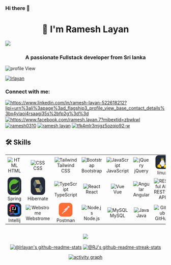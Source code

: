 ### Hi there 👋
<h1 align="center"> 👋 I'm Ramesh Layan</h1>
<img src = "https://github.com/LRlayan/LRlayan/assets/139765978/6a930859-bd03-4000-91bb-856e7ba963f1">
<h3 align="center">A passionate Fullstack developer from Sri lanka</h3>

<p align="left"> <img src="https://komarev.com/ghpvc/?username=lrlayan&label=Profile%20views&color=0e75b6&style=flat" alt="profile View" /> </p>

<p align="left"> <a href="https://github.com/ryo-ma/github-profile-trophy"><img src="https://github-profile-trophy.vercel.app/?username=lrlayan" alt="lrlayan" /></a> </p>

<h3 align="left">Connect with me:</h3>
<p align="left">
<a href="https://linkedin.com/in/https://www.linkedin.com/in/ramesh-layan-522618212?lipi=urn%3ali%3apage%3ad_flagship3_profile_view_base_contact_details%3bx4ylaoi4rsaagj35s%2bfp2g%3d%3d" target="blank"><img align="center" src="https://raw.githubusercontent.com/rahuldkjain/github-profile-readme-generator/master/src/images/icons/Social/linked-in-alt.svg" alt="https://www.linkedin.com/in/ramesh-layan-522618212?lipi=urn%3ali%3apage%3ad_flagship3_profile_view_base_contact_details%3bx4ylaoi4rsaagj35s%2bfp2g%3d%3d" height="30" width="40" /></a>
<a href="https://fb.com/https://www.facebook.com/ramesh.layan.7?mibextid=zbwkwl" target="blank"><img align="center" src="https://raw.githubusercontent.com/rahuldkjain/github-profile-readme-generator/master/src/images/icons/Social/facebook.svg" alt="https://www.facebook.com/ramesh.layan.7?mibextid=zbwkwl" height="30" width="40" /></a>
<a href="https://discord.gg/ramesh0310" target="blank"><img align="center" src="https://raw.githubusercontent.com/rahuldkjain/github-profile-readme-generator/master/src/images/icons/Social/discord.svg" alt="ramesh0310" height="30" width="40" /></a>
<a href="https://instagram.com/ramesh layan" target="blank"><img align="center" src="https://raw.githubusercontent.com/rahuldkjain/github-profile-readme-generator/master/src/images/icons/Social/instagram.svg" alt="ramesh layan" height="30" width="40" /></a>
<a href="https://youtube.com/@codecasters-et1bl?si=tY1iYOS-XFfgh61J" target="blank"><img align="center" src="https://raw.githubusercontent.com/rahuldkjain/github-profile-readme-generator/master/src/images/icons/Social/youtube.svg" alt="tfk4mlr3mjgz5ozqio92-w" height="30" width="40" /></a>
</p>

## 🛠️ Skills
<p align="center">
<table align="center">
  <tr>
    <td align="center" width="80">
      <img src="https://skillicons.dev/icons?i=html" width="43" height="43" alt="HTML" />
      <br>HTML
    </td>
    <td align="center" width="80">
      <img src="https://skillicons.dev/icons?i=css" width="43" height="43" alt="CSS" />
      <br>CSS
    </td>
    <td align="center" width="80">
      <img src="https://skillicons.dev/icons?i=tailwind" width="43" height="43" alt="Tailwind" />
      <br>Tailwind CSS
    </td>
    <td align="center" width="80">
      <img src="https://skillicons.dev/icons?i=bootstrap" width="43" height="43" alt="Bootstrap" />
      <br>Bootstrap
    </td>
    <td align="center" width="80">
      <img src="https://techstack-generator.vercel.app/js-icon.svg" alt="JavaScript" width="45" height="55" />
      <br>JavaScript
    </td>
    <td align="center" width="80">
      <img src="https://skillicons.dev/icons?i=jquery" width="43" height="43" alt="jQuery" />
      <br>jQuery
    </td>
    <td align="center" width="80">
      <img src="https://github.com/tandpfun/skill-icons/blob/main/icons/Linux-Dark.svg" width="43" height="43" alt="linux" />
      <br>linux
    </td>
    <td align="center" width="80">
      <img src="https://github.com/tandpfun/skill-icons/blob/main/icons/Figma-Dark.svg" width="43" height="43" alt="figma" />
      <br>figma
    </td>
    <td align="center" width="80">
      <img src="https://github.com/tandpfun/skill-icons/blob/main/icons/Maven-Dark.svg" width="43" height="43" alt="Maven" />
      <br>Maven
    </td>
    <td align="center" width="80">
      <img src="https://github.com/tandpfun/skill-icons/blob/main/icons/Gradle-Dark.svg" width="43" height="43" alt="Gradle" />
      <br>Geadle
    </td>
  </tr>
  <tr>
    <td align="center" width="80">
      <img src="https://github.com/tandpfun/skill-icons/blob/main/icons/Spring-Dark.svg" alt="Spring" width="45" height="55" />
      <br>Spring
    </td>
    <td align="center" width="80">
      <img src="https://github.com/tandpfun/skill-icons/blob/main/icons/Hibernate-Dark.svg" alt="Hibernate" width="45" height="55" />
      <br>Hibernate
    </td>
    <td align="center" width="80">
      <img src="https://techstack-generator.vercel.app/ts-icon.svg" alt="TypeScript" width="45" height="55" />
      <br>TypeScript
    </td>
    <td align="center" width="80">
      <img src="https://techstack-generator.vercel.app/react-icon.svg" alt="React" width="45" height="55" />
      <br>React
    </td>
    <td align="center" width="80">
      <img src="https://skillicons.dev/icons?i=vue" width="43" height="43" alt="Vue" />
      <br>Vue
    </td>
    <td align="center" width="80">
      <img src="https://skillicons.dev/icons?i=angular" width="43" height="43" alt="Angular" />
      <br>Angular
    </td>
    <td align="center" width="80">
      <img src="https://techstack-generator.vercel.app/restapi-icon.svg" alt="RESTful API" width="45" height="55" />
      <br>RESTful API
    </td>
    <td align="center" width="80">
      <img src="https://techstack-generator.vercel.app/python-icon.svg" alt="Python" width="45" height="55" />
      <br>Python
    </td>
    <td align="center" width="80">
      <img src="https://github.com/tandpfun/skill-icons/blob/main/icons/Arduino.svg" alt="Aurdino" width="45" height="55" />
      <br>Aurdino
    </td>
    <td align="center" width="80">
      <img src="https://github.com/tandpfun/skill-icons/blob/main/icons/VSCode-Dark.svg" alt="VsCode" width="45" height="55" />
      <br>VSCode
    </td>
  </tr>
  <tr>
    <td align="center" width="80">
      <img src="https://github.com/tandpfun/skill-icons/blob/main/icons/Idea-Dark.svg" width="43" height="43" alt="Intellij" />
      <br>Intellij
    </td>
    <td align="center" width="80">
      <img src="https://github.com/tandpfun/skill-icons/blob/main/icons/WebStorm-Dark.svg" width="43" height="43" alt="Webstrome" />
      <br>Webstrome
    </td>
     <td align="center" width="80">
      <img src="https://github.com/tandpfun/skill-icons/blob/main/icons/Postman.svg" width="43" height="43" alt="Postman" />
      <br>Postman
    </td>
    <td align="center" width="80">
      <img src="https://skillicons.dev/icons?i=nodejs" width="43" height="43" alt="Node.js" />
      <br>Node.js
    </td>
    <td align="center" width="80">
      <img src="https://techstack-generator.vercel.app/mysql-icon.svg" alt="MySQL" width="45" height="55" />
      <br>MySQL
    </td>
    <td align="center" width="80">
      <img src="https://techstack-generator.vercel.app/java-icon.svg" alt="Java" width="45" height="55" />
      <br>Java
    </td>
    <td align="center" width="80">
      <img src="https://techstack-generator.vercel.app/github-icon.svg" alt="GitHub" width="45" height="55" />
      <br>GitHub
    </td>
    <td align="center" width="80">
      <img src="https://img.shields.io/badge/ChatGPT-yellow" width="43" height="43" alt="ChatGPT" />
      <br>ChatGPT
    </td>
  </tr>
</table>
</p>

##

<p align="center">
  <img src="https://github-readme-stats.vercel.app/api/top-langs/?username=lrlayan&theme=gotham&layout=compact" width="50%"/> 
</p>

<p align="center">
    <a href="https://github.com/lrlayan?tab=repositories"><img src="https://github-readme-stats-one-bice.vercel.app/api?username=lrlayan&theme=gotham&show_icons=true&count_private=true&hide_border=false&role=OWNER,ORGANIZATION_MEMBER,COLLABORATOR"    width="48%" alt="@lrlayan's github-readme-stats"/></a>
    <a href="https://github.com/lrlayan?tab=stars"><img src="https://github-readme-streak-stats.herokuapp.com?user=lrlayan&theme=gotham&hide_border=false&date_format=M%20j%5B%2C%20Y%5D"  width="48%" alt="@RJ's github-readme-streak-stats"/></a>
</p>

<p align="center">
    <a href="https://github-readme-activity-graph.vercel.app/graph?username=sacredAST&theme=react-dark&hide_border=true&hide_title=false&area=true&custom_title=Total%20contribution%20graph%20in%20all%20repo">
        <img src="https://github-readme-activity-graph.vercel.app/graph?username=sacredAST&theme=react-dark&hide_border=true&hide_title=false&area=true&custom_title=Total%20contribution%20graph%20in%20all%20repo" width="95%" alt="activity graph">
    </a>
</p>
